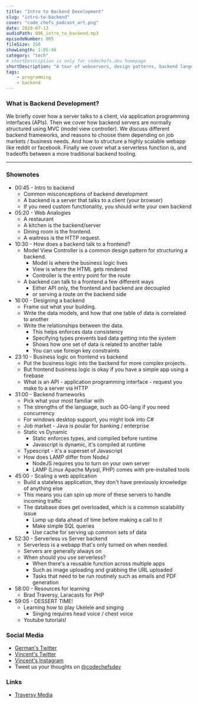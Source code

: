 ```yaml
---
title: "Intro to Backend Development"
slug: "intro-to-backend"
cover: "code_chefs_podcast_art.png"
date: 2020-07-13
audioPath: 006_intro_to_backend.mp3
episodeNumber: 005
fileSize: 150
showLength: 1:05:46
category: "tech"
# shortDescription is only for codechefs.dev homepage
shortDescription: "A tour of webservers, design patterns, backend languages, and more!"
tags:
    - programming
    - backend
---
```


### What is Backend Development?

We briefly cover how a server talks to a client, via application programming interfaces (APIs). Then we cover how backend servers are normally structured using MVC (model view controller). We discuss different backend frameworks, and reasons to choose them depending on job markets / business needs. And how to structure a highly scalable webapp like reddit or facebook. Finally we cover what a serverless function is, and tradeoffs between a more traditional backend tooling. 

<hr>

### Shownotes

<!-- - 00:30 - Intro
    - 00:40 - Testing
        - 00:50 - Testing -->

- 00:45 - Intro to backend
  - Common misconceptions of backend development
  - A backend is a server that talks to a client (your browser)
  - If you need custom functionality, you should write your own backend
- 05:20 - Web Analogies 
  - A restaurant
  - A kitchen is the backend/server
  - Dining room is the frontend. 
  - A waitress is the HTTP request.
- 10:30 - How does a backend talk to a frontend?
  - Model View Controller is a common design pattern for structuring a backend. 
      - Model is where the business logic lives
      - View is where the HTML gets rendered
      - Controller is the entry point for the route
  - A backend can talk to a frontend a few different ways
      - Either API only, the frontend and backend are decoupled
      - or serving a route on the backend side
- 16:00 - Designing a backend
  - Frame out what your building. 
  - Write the data models, and how that one table of data is correlated to another
  - Write the relationships between the data. 
      - This helps enforces data consistency 
      - Specifying types prevents bad data getting into the system
      - Shows how one set of data is related to another table
      - You can use foreign key constraints
- 23:10 - Business logic on frontend vs backend
  - Put the business logic into the backend for more complex projects. 
  - But frontend business logic is okay if you have a simple app using a firebase
  - What is an API - application programming interface - request you make to a server via HTTP
- 31:00 - Backend frameworks
  - Pick what your most familiar with
  - The strengths of the language, such as GO-lang if you need concurrency
  - For windows desktop support, you might look into C#
  - Job market - Java is poular for banking / enterprise
  - Static vs Dynamic
      - Static enforces types, and compiled before runtime
      - Javascript is dynamic, it's compiled at runtime
  - Typescript - it's a superset of Javascript
  - How does LAMP differ from NodeJ
    - NodeJS requires you to turn on your own server
    - LAMP (Linux Apache Mysql, PHP) comes with pre-installed tools
- 45:00 - Scaling a web application
  - Build a stateless application, they don't have previously knowledge of anything else
  - This means you can spin up more of these servers to handle incoming traffic
  - The database does get overloaded, which is a common scalability issue
      - Lump up data ahead of time before making a call to it
      - Make simple SQL queries
      - Use cache for serving up common sets of data
- 52:30 - Serverless vs Server backend
  - Serverless is a webapp that's only turned on when needed. 
  - Servers are generally always on
  - When should you use serverless? 
      - When there's a reusable function across multiple apps
      - Such as image uploading and grabbing the URL uploaded
      - Tasks that need to be run routinely such as emails and PDF generation
- 58:00 - Resources for learning
  - Brad Traversy, Laracasts for PHP
- 59:05 - DESSERT TIME!
  - Learning how to play Ukelele and singing
      - Singing requires head voice / chest voice
  - Youtube tutorials!

### Social Media

- [German's Twitter](https://twitter.com/germangamgon)
- [Vincent's Twitter](https://twitter.com/vincentntang)
- [Vincent's Instagram](https://instagram.com/vincentntang)
- Tweet us your thoughts on [@codechefsdev](https://twitter.com/codechefsdev)

### Links

- [Traversy Media](https://www.youtube.com/channel/UC29ju8bIPH5as8OGnQzwJyA)